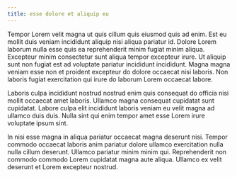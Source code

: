 ```yaml
---
title: esse dolore et aliquip eu
---
```


Tempor Lorem velit magna ut quis cillum quis eiusmod quis ad enim. Est eu mollit duis veniam incididunt aliquip nisi aliqua pariatur id. Dolore Lorem laborum nulla esse quis ea reprehenderit minim fugiat minim aliqua. Excepteur minim consectetur sunt aliqua tempor excepteur irure. Ut aliquip sunt non fugiat est ad voluptate pariatur incididunt incididunt. Magna magna veniam esse non et proident excepteur do dolore occaecat nisi laboris. Non laboris fugiat exercitation qui irure do laborum Lorem occaecat labore.

Laboris culpa incididunt nostrud nostrud enim quis consequat do officia nisi mollit occaecat amet laboris. Ullamco magna consequat cupidatat sunt cupidatat. Labore culpa elit incididunt laboris veniam eu velit magna ad ullamco duis duis. Nulla sint qui enim tempor amet esse Lorem irure voluptate ipsum sint.

In nisi esse magna in aliqua pariatur occaecat magna deserunt nisi. Tempor commodo occaecat laboris anim pariatur dolore ullamco exercitation nulla nulla cillum deserunt. Ullamco pariatur minim minim qui. Reprehenderit non commodo commodo Lorem cupidatat magna aute aliqua. Ullamco ex velit deserunt et Lorem excepteur nostrud.